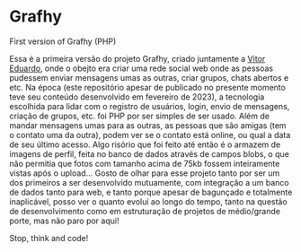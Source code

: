 # Grafhy
First version of Grafhy (PHP)

Essa é a primeira versão do projeto Grafhy, criado juntamente a [Vitor Eduardo][link], onde o obejto era criar uma rede social web onde as pessoas pudessem enviar mensagens umas as outras, criar grupos, chats abertos e etc.
Na época (este repositório apesar de publicado no presente momento teve seu conteúdo desenvolvido em  fevereiro de 2023), a tecnologia escolhida para lidar com o registro de usuários, login, envio de mensagens, criação de grupos, etc. foi PHP por ser simples de ser usado.
Além de mandar mensagens umas para as outras, as pessoas que são amigas (tem o contato uma da outra), podem ver se o contato está online, ou qual a data de seu último acesso. Algo risório que foi feito até então é o armazem de imagens de perfil, feita no banco de dados através de campos blobs, o que não permitia que fotos com tamanho acima de 
75kb fossem inteiramente vistas após o upload...
Gosto de olhar para esse projeto tanto por ser um dos primeiros a ser desenvolvido mutuamente, com integração a um banco de dados tanto para web, e tanto porque apesar de bagunçado e totalmente inaplicável, posso ver o quanto evoluí ao longo do tempo, tanto na questão de desenvolvimento como em estruturação de projetos de médio/grande porte, mas não paro por aqui!

[link]: https://github.com/VitorCarvalho67

Stop, think and code!

